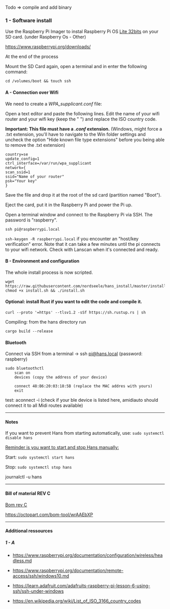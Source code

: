 Todo  => compile and add binary

### 1 - Software install

Use the Raspberry Pi Imager to instal Raspberry Pi OS <u>Lite 32bits</u> on your SD card. (under Raspberry Os - Other)

https://www.raspberrypi.org/downloads/

At the end of the process 

Mount the SD Card again, open a terminal and in enter the following command:

```shell
cd /volumes/boot && touch ssh
```



#### A - Connection over Wifi 

We need to create a *WPA_supplicant.conf* file:

Open a text editor and paste the following lines. Edit the name of your wifi router and your wifi key (keep the " ") and replace the ISO country code. 

**Important: This file must have a ***.conf*** extension.** (Windows, might force a .txt extension, you'll have to navigate to the Win folder settings and uncheck the option "Hide known file type extensions" before you being able to remove the .txt extension)

    country=se
    update_config=1
    ctrl_interface=/var/run/wpa_supplicant
    network={
    scan_ssid=1
    ssid="Name of your router"
    psk="Your key"
    }


Save the file and drop it at the root of the sd card (partition named "Boot").

Eject the card, put it in the Raspberry Pi and power the Pi up.


Open a terminal window and connect to the Raspberry Pi via SSH. The password is "raspberry".

```shell
ssh pi@raspberrypi.local 
```

`ssh-keygen -R raspberrypi.local` if you encounter an "host/key verification" error. Note that it can take a few minutes until the pi connects to your wifi network. Check with Lanscan when it's connected and ready.

#### B - Environment and configuration

The whole install process is now scripted.

```shell
wget https://raw.githubusercontent.com/nordseele/hans_install/master/install.sh
chmod +x install.sh && ./install.sh
```

#### Optional: install Rust if you want to edit the code and compile it.

    curl --proto '=https' --tlsv1.2 -sSf https://sh.rustup.rs | sh

Compiling: from the hans directory run

`cargo build --release`


#### Bluetooth

Connect via SSH from a terminal -> ssh pi@hans.local (password: raspberry)
```
sudo bluetoothctl
 	scan on 
	devices (copy the address of your device)

	connect 48:B6:20:03:18:5B (replace the MAC addres with yours)
    exit
```

test: aconnect -i (check if your ble device is listed here, amidiauto should connect it to all Midi routes available)


___
#### Notes

If you want to prevent Hans from starting automatically, use: `sudo systemctl disable hans` 

<u>Reminder is you want to start and stop Hans manually:</u>

Start: `sudo systemctl start hans`

Stop: `sudo systemctl stop hans`

journalctl -u hans

____ 


#### Bill of material REV C

[Bom rev C](bom_revC.md)

https://octopart.com/bom-tool/wrAAEbXP


____

#### Additional ressources

##### 1 - A

- https://www.raspberrypi.org/documentation/configuration/wireless/headless.md

- https://www.raspberrypi.org/documentation/remote-access/ssh/windows10.md

- https://learn.adafruit.com/adafruits-raspberry-pi-lesson-6-using-ssh/ssh-under-windows

- https://en.wikipedia.org/wiki/List_of_ISO_3166_country_codes
